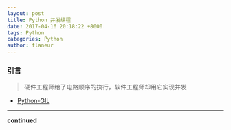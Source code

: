 ```yaml
---
layout: post
title: Python 并发编程
date: 2017-04-16 20:18:22 +8000
tags: Python
categories: Python
author: flaneur
---
```


### 引言
>
> 硬件工程师给了电路顺序的执行，软件工程师却用它实现并发



- [Python-GIL](http://flaneurse.me/python/2017/04/17/Python-GIL.html)


---

**continued**
